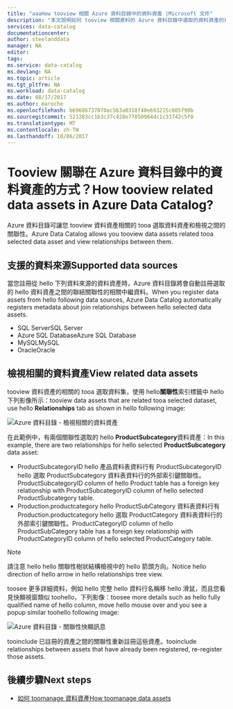 ```yaml
---
title: "aaaHow tooview 相關 Azure 資料目錄中的資料資產 |Microsoft 文件"
description: "本文說明如何 tooview 相關資料的 Azure 資料目錄中選取的資料資產的資產。"
services: data-catalog
documentationcenter: 
author: steelanddata
manager: NA
editor: 
tags: 
ms.service: data-catalog
ms.devlang: NA
ms.topic: article
ms.tgt_pltfrm: NA
ms.workload: data-catalog
ms.date: 08/17/2017
ms.author: maroche
ms.openlocfilehash: b69686737070ac563a0318f48e693215c605f90b
ms.sourcegitcommit: 523283cc1b3c37c428e77850964dc1c33742c5f0
ms.translationtype: MT
ms.contentlocale: zh-TW
ms.lasthandoff: 10/06/2017
---
```

# <a name="how-tooview-related-data-assets-in-azure-data-catalog"></a><span data-ttu-id="d63e0-103">Tooview 關聯在 Azure 資料目錄中的資料資產的方式？</span><span class="sxs-lookup"><span data-stu-id="d63e0-103">How tooview related data assets in Azure Data Catalog?</span></span>
<span data-ttu-id="d63e0-104">Azure 資料目錄可讓您 tooview 資料資產相關的 tooa 選取資料資產和檢視之間的關聯性。</span><span class="sxs-lookup"><span data-stu-id="d63e0-104">Azure Data Catalog allows you tooview data assets related tooa selected data asset and view relationships between them.</span></span> 

## <a name="supported-data-sources"></a><span data-ttu-id="d63e0-105">支援的資料來源</span><span class="sxs-lookup"><span data-stu-id="d63e0-105">Supported data sources</span></span> 
<span data-ttu-id="d63e0-106">當您註冊從 hello 下列資料來源的資料資產時，Azure 資料目錄將會自動註冊選取的 hello 資料資產之間的聯結關聯性的相關中繼資料。</span><span class="sxs-lookup"><span data-stu-id="d63e0-106">When you register data assets from hello following data sources, Azure Data Catalog automatically registers metadata about join relationships between hello selected data assets.</span></span> 

- <span data-ttu-id="d63e0-107">SQL Server</span><span class="sxs-lookup"><span data-stu-id="d63e0-107">SQL Server</span></span>
- <span data-ttu-id="d63e0-108">Azure SQL Database</span><span class="sxs-lookup"><span data-stu-id="d63e0-108">Azure SQL Database</span></span>
- <span data-ttu-id="d63e0-109">MySQL</span><span class="sxs-lookup"><span data-stu-id="d63e0-109">MySQL</span></span>
- <span data-ttu-id="d63e0-110">Oracle</span><span class="sxs-lookup"><span data-stu-id="d63e0-110">Oracle</span></span>

## <a name="view-related-data-assets"></a><span data-ttu-id="d63e0-111">檢視相關的資料資產</span><span class="sxs-lookup"><span data-stu-id="d63e0-111">View related data assets</span></span>
<span data-ttu-id="d63e0-112">tooview 資料資產的相關的 tooa 選取資料集，使用 hello**關聯性**索引標籤中 hello 下列影像所示：</span><span class="sxs-lookup"><span data-stu-id="d63e0-112">tooview data assets that are related tooa selected dataset, use hello **Relationships** tab as shown in hello following image:</span></span> 

![Azure 資料目錄 - 檢視相關的資料資產](media\data-catalog-how-to-view-related-data-assets\relationships-tab.png)

<span data-ttu-id="d63e0-114">在此範例中，有兩個關聯性選取的 hello **ProductSubcategory**資料資產：</span><span class="sxs-lookup"><span data-stu-id="d63e0-114">In this example, there are two relationships for hello selected **ProductSubcategory** data asset:</span></span> 

- <span data-ttu-id="d63e0-115">ProductSubcategoryID hello 產品資料表資料行有 ProductSubcategoryID hello 選取 ProductSubcategory 資料表資料行的外部索引鍵關聯性。</span><span class="sxs-lookup"><span data-stu-id="d63e0-115">ProductSubcategoryID column of hello Product table has a foreign key relationship with ProductSubcategoryID column of hello selected ProductSubcategory table.</span></span> 
- <span data-ttu-id="d63e0-116">Production.productcategory hello ProductSubCategory 資料表資料行有 Production.productcategory hello 選取 ProductCategory 資料表資料行的外部索引鍵關聯性。</span><span class="sxs-lookup"><span data-stu-id="d63e0-116">ProductCategoryID column of hello ProductSubCategory table has a foreign key relationship with ProductCategoryID column of hello selected ProductCategory table.</span></span>

> [!NOTE]
> <span data-ttu-id="d63e0-117">請注意 hello hello 關聯性樹狀結構檢視中的 hello 箭頭方向。</span><span class="sxs-lookup"><span data-stu-id="d63e0-117">Notice hello direction of hello arrow in hello relationships tree view.</span></span>  

<span data-ttu-id="d63e0-118">toosee 更多詳細資料，例如 hello 完整 hello 資料行名稱移 hello 滑鼠，而且您看見快顯視窗類似 toohello，下列影像：</span><span class="sxs-lookup"><span data-stu-id="d63e0-118">toosee more details such as hello fully qualified name of hello column, move hello mouse over and you see a popup similar toohello following image:</span></span> 

![Azure 資料目錄 - 關聯性快顯訊息](media\data-catalog-how-to-view-related-data-assets\relationship-popup.png)

<span data-ttu-id="d63e0-120">tooinclude 已註冊的資產之間的關聯性重新註冊這些資產。</span><span class="sxs-lookup"><span data-stu-id="d63e0-120">tooinclude relationships between assets that have already been registered, re-register those assets.</span></span>

## <a name="next-steps"></a><span data-ttu-id="d63e0-121">後續步驟</span><span class="sxs-lookup"><span data-stu-id="d63e0-121">Next steps</span></span>
- [<span data-ttu-id="d63e0-122">如何 toomanage 資料資產</span><span class="sxs-lookup"><span data-stu-id="d63e0-122">How toomanage data assets</span></span>](data-catalog-how-to-manage.md)
